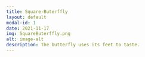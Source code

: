 ```yaml
---
title: Square-Buterffly
layout: default
modal-id: 1
date: 2021-11-17
img: SquareButerffly.png
alt: image-alt
description: The butterfly uses its feet to taste.
---
```

